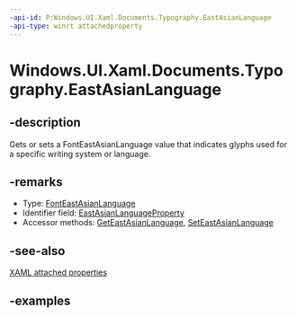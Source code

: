 ```yaml
---
-api-id: P:Windows.UI.Xaml.Documents.Typography.EastAsianLanguage
-api-type: winrt attachedproperty
---
```


# Windows.UI.Xaml.Documents.Typography.EastAsianLanguage

<!--
see GetEastAsianLanguage, and SetEastAsianLanguage
-->

## -description

Gets or sets a FontEastAsianLanguage value that indicates glyphs used for a specific writing system or language.

## -remarks

<ul><li>Type: <a href="/uwp/api/windows.ui.xaml.fonteastasianlanguage">FontEastAsianLanguage</a></li><li>Identifier field: <a href="/uwp/api/windows.ui.xaml.documents.typography.eastasianlanguageproperty">EastAsianLanguageProperty</a></li><li>Accessor methods: <a href="/uwp/api/windows.ui.xaml.documents.typography.geteastasianlanguage">GetEastAsianLanguage</a>, <a href="/uwp/api/windows.ui.xaml.documents.typography.seteastasianlanguage">SetEastAsianLanguage</a></li></ul>

## -see-also

[XAML attached properties](/windows/uwp/xaml-platform/attached-properties-overview)

## -examples


